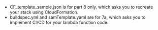 - CF_template_sample.json is for part 8 only, which asks you to recreate your stack using CloudFormation.
- buildspec.yml and samTemplate.yaml are for 7a, which asks you to implement CI/CD for your lambda function code.